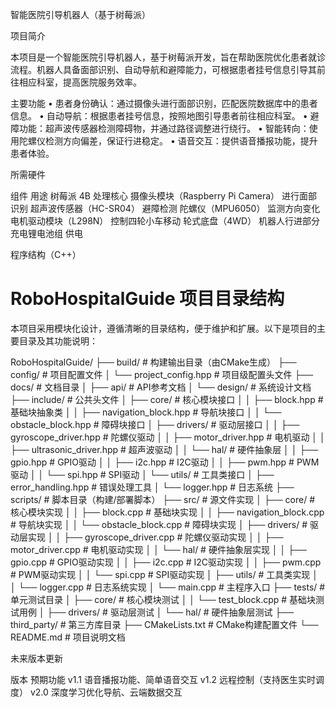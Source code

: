 智能医院引导机器人（基于树莓派）

项目简介

本项目是一个智能医院引导机器人，基于树莓派开发，旨在帮助医院优化患者就诊流程。机器人具备面部识别、自动导航和避障能力，可根据患者挂号信息引导其前往相应科室，提高医院服务效率。

主要功能 
• 患者身份确认：通过摄像头进行面部识别，匹配医院数据库中的患者信息。 
• 自动导航：根据患者挂号信息，按照地图引导患者前往相应科室。 
• 避障功能：超声波传感器检测障碍物，并通过路径调整进行绕行。 
• 智能转向：使用陀螺仪检测方向偏差，保证行进稳定。 
• 语音交互：提供语音播报功能，提升患者体验。

所需硬件

组件	用途
树莓派 4B	处理核心
摄像头模块（Raspberry Pi Camera）	进行面部识别
超声波传感器（HC-SR04）	避障检测
陀螺仪（MPU6050）	监测方向变化
电机驱动模块（L298N）	控制四轮小车移动
轮式底盘（4WD）	机器人行进部分
充电锂电池组	供电

程序结构（C++）

# RoboHospitalGuide 项目目录结构

本项目采用模块化设计，遵循清晰的目录结构，便于维护和扩展。以下是项目的主要目录及其功能说明：

RoboHospitalGuide/
├── build/                # 构建输出目录（由CMake生成）
├── config/               # 项目配置文件
│   └── project_config.hpp # 项目级配置头文件
├── docs/                 # 文档目录
│   ├── api/              # API参考文档
│   └── design/           # 系统设计文档
├── include/              # 公共头文件
│   ├── core/             # 核心模块接口
│   │   ├── block.hpp       # 基础块抽象类
│   │   ├── navigation_block.hpp # 导航块接口
│   │   └── obstacle_block.hpp   # 障碍块接口
│   ├── drivers/          # 驱动层接口
│   │   ├── gyroscope_driver.hpp # 陀螺仪驱动
│   │   ├── motor_driver.hpp     # 电机驱动
│   │   ├── ultrasonic_driver.hpp # 超声波驱动
│   │   └── hal/           # 硬件抽象层
│   │       ├── gpio.hpp      # GPIO驱动
│   │       ├── i2c.hpp       # I2C驱动
│   │       ├── pwm.hpp       # PWM驱动
│   │       └── spi.hpp       # SPI驱动
│   └── utils/            # 工具类接口
│       ├── error_handling.hpp # 错误处理工具
│       └── logger.hpp       # 日志系统
├── scripts/              # 脚本目录（构建/部署脚本）
├── src/                  # 源文件实现
│   ├── core/             # 核心模块实现
│   │   ├── block.cpp       # 基础块实现
│   │   ├── navigation_block.cpp # 导航块实现
│   │   └── obstacle_block.cpp   # 障碍块实现
│   ├── drivers/          # 驱动层实现
│   │   ├── gyroscope_driver.cpp # 陀螺仪驱动实现
│   │   ├── motor_driver.cpp     # 电机驱动实现
│   │   └── hal/           # 硬件抽象层实现
│   │       ├── gpio.cpp      # GPIO驱动实现
│   │       ├── i2c.cpp       # I2C驱动实现
│   │       ├── pwm.cpp       # PWM驱动实现
│   │       └── spi.cpp       # SPI驱动实现
│   ├── utils/            # 工具类实现
│   │   └── logger.cpp       # 日志系统实现
│   └── main.cpp          # 主程序入口
├── tests/                # 单元测试目录
│   ├── core/             # 核心模块测试
│   │   └── test_block.cpp  # 基础块测试用例
│   ├── drivers/          # 驱动层测试
│   └── hal/              # 硬件抽象层测试
├── third_party/          # 第三方库目录
├── CMakeLists.txt        # CMake构建配置文件
└── README.md             # 项目说明文档

未来版本更新

版本	预期功能
v1.1	语音播报功能、简单语音交互
v1.2	远程控制（支持医生实时调度）
v2.0	深度学习优化导航、云端数据交互
